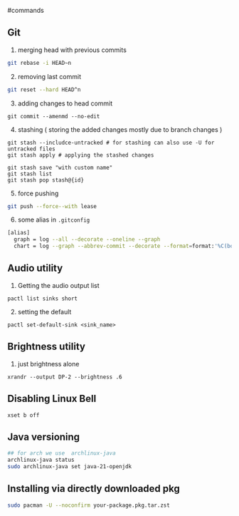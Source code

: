 
#commands
## Git
1. merging head with previous commits
```bash
git rebase -i HEAD~n
```
2. removing last commit
```bash
git reset --hard HEAD^n
```
3. adding changes to head commit
```shell
git commit --amenmd --no-edit
```
4. stashing ( storing the added changes mostly due to branch changes )
```shell
git stash --includce-untracked # for stashing can also use -U for untracked files
git stash apply # applying the stashed changes
```
```shell
git stash save "with custom name"
git stash list
git stash pop stash@{id}
```
5. force pushing
```bash
git push --force--with lease
```
6. some alias in `.gitconfig`
```bash
[alias]
  graph = log --all --decorate --oneline --graph
  chart = log --graph --abbrev-commit --decorate --format=format:'%C(bold blue)%h%C(reset) - %C(bold green)(%ar)%C(reset) %C(white)%s%C(reset) %C(dim white)- %an%C(reset)%C(auto)%d%C(reset)'

```

## Audio utility
1. Getting the audio output list
```shell
pactl list sinks short
```
2. setting the default
```shell
pactl set-default-sink <sink_name>
```

## Brightness utility
1. just brightness alone
```shell
xrandr --output DP-2 --brightness .6
```

## Disabling Linux Bell
```shell
xset b off
```


## Java versioning
```bash
## for arch we use  archlinux-java
archlinux-java status
sudo archlinux-java set java-21-openjdk
```

## Installing via directly downloaded pkg
```bash
sudo pacman -U --noconfirm your-package.pkg.tar.zst
```